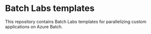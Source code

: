 # Batch Labs templates
This repository contains Batch Labs templates for parallelizing custom applications on Azure Batch.
